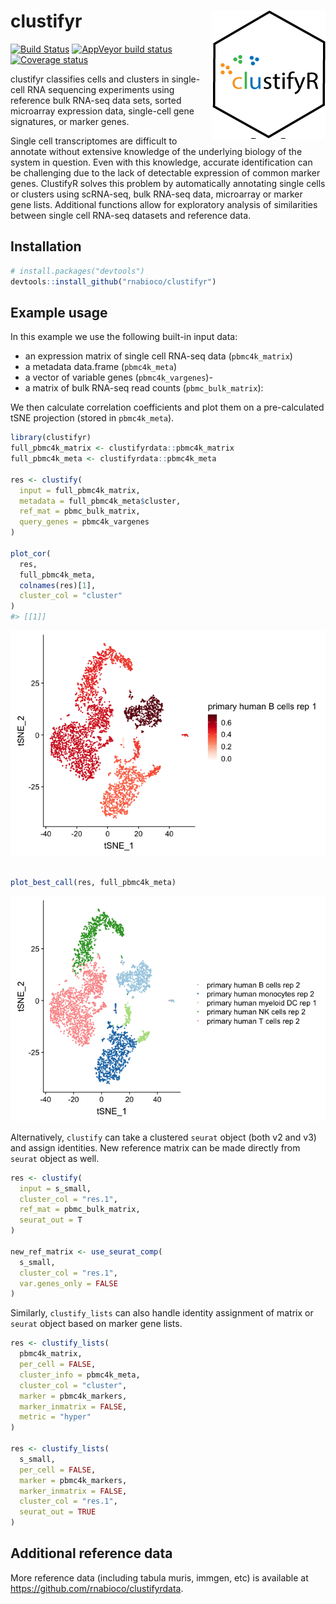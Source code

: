 
# clustifyr <img src="man/figures/logo.png" align="right">

[![Build
Status](https://travis-ci.org/rnabioco/clustifyr.svg?branch=master)](https://travis-ci.org/rnabioco/clustifyr)
[![AppVeyor build
status](https://ci.appveyor.com/api/projects/status/github/rnabioco/clustifyr?branch=master&svg=true)](https://ci.appveyor.com/project/rnabioco/clustifyr)
[![Coverage
status](https://codecov.io/gh/rnabioco/clustifyr/branch/master/graph/badge.svg)](https://codecov.io/github/rnabioco/clustifyr?branch=master)

clustifyr classifies cells and clusters in single-cell RNA sequencing
experiments using reference bulk RNA-seq data sets, sorted microarray
expression data, single-cell gene signatures, or marker genes.

Single cell transcriptomes are difficult to annotate without extensive
knowledge of the underlying biology of the system in question. Even with
this knowledge, accurate identification can be challenging due to the
lack of detectable expression of common marker genes. ClustifyR solves
this problem by automatically annotating single cells or clusters using
scRNA-seq, bulk RNA-seq data, microarray or marker gene lists.
Additional functions allow for exploratory analysis of similarities
between single cell RNA-seq datasets and reference data.

## Installation

``` r
# install.packages("devtools")
devtools::install_github("rnabioco/clustifyr")
```

## Example usage

In this example we use the following built-in input data:

  - an expression matrix of single cell RNA-seq data (`pbmc4k_matrix`)
  - a metadata data.frame (`pbmc4k_meta`)
  - a vector of variable genes (`pbmc4k_vargenes`)-
  - a matrix of bulk RNA-seq read counts (`pbmc_bulk_matrix`):

We then calculate correlation coefficients and plot them on a
pre-calculated tSNE projection (stored in `pbmc4k_meta`).

``` r
library(clustifyr)
full_pbmc4k_matrix <- clustifyrdata::pbmc4k_matrix
full_pbmc4k_meta <- clustifyrdata::pbmc4k_meta

res <- clustify(
  input = full_pbmc4k_matrix,
  metadata = full_pbmc4k_meta$cluster,
  ref_mat = pbmc_bulk_matrix,
  query_genes = pbmc4k_vargenes
)

plot_cor(
  res,
  full_pbmc4k_meta,
  colnames(res)[1],
  cluster_col = "cluster"
)
#> [[1]]
```

![](man/figures/example-1.png)<!-- -->

``` r

plot_best_call(res, full_pbmc4k_meta)
```

![](man/figures/example-2.png)<!-- -->

Alternatively, `clustify` can take a clustered `seurat` object (both v2
and v3) and assign identities. New reference matrix can be made directly
from `seurat` object as well.

``` r
res <- clustify(
  input = s_small,
  cluster_col = "res.1",
  ref_mat = pbmc_bulk_matrix,
  seurat_out = T
)

new_ref_matrix <- use_seurat_comp(
  s_small,
  cluster_col = "res.1",
  var.genes_only = FALSE
)
```

Similarly, `clustify_lists` can also handle identity assignment of
matrix or `seurat` object based on marker gene lists.

``` r
res <- clustify_lists(
  pbmc4k_matrix,
  per_cell = FALSE,
  cluster_info = pbmc4k_meta,
  cluster_col = "cluster",
  marker = pbmc4k_markers,
  marker_inmatrix = FALSE,
  metric = "hyper"
)

res <- clustify_lists(
  s_small,
  per_cell = FALSE,
  marker = pbmc4k_markers,
  marker_inmatrix = FALSE,
  cluster_col = "res.1",
  seurat_out = TRUE
)
```

## Additional reference data

More reference data (including tabula muris, immgen, etc) is available
at <https://github.com/rnabioco/clustifyrdata>.
